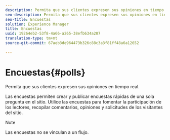 ```yaml
---
description: Permita que sus clientes expresen sus opiniones en tiempo real.
seo-description: Permita que sus clientes expresen sus opiniones en tiempo real.
seo-title: Encuestas
solution: Experience Manager
title: Encuestas
uuid: 19264eb2-53f8-4a66-a265-38efb634a207
translation-type: tm+mt
source-git-commit: 67aeb3de964473b326c88c3a3f81ff48a6a12652

---
```



# Encuestas{#polls}

Permita que sus clientes expresen sus opiniones en tiempo real.

Las encuestas permiten crear y publicar encuestas rápidas de una sola pregunta en el sitio. Utilice las encuestas para fomentar la participación de los lectores, recopilar comentarios, opiniones y solicitudes de los visitantes del sitio.

>[!NOTE]
>
>Las encuestas no se vinculan a un flujo.

